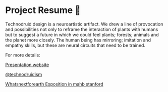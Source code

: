 # Project Resume :seedling:

Technodruid design is a neuroartistic artifact. We drew a line of provocation and possibilities not only to reframe the interaction of plants with humans but to suggest a future in which we could feel plants; forests; animals and the planet more closely. The human being has mirroring; imitation and empathy skills, but these are neural circuits that need to be trained.

For more details: 

[Presentation website](https://technodruidism.github.io/technodruid/)

[@technodruidism](https://www.instagram.com/technodruidism/)

[Whatsnextforearth Exposition in mahb stanford](https://www.whatsnextforearth.com/artists/willian-barela-costa/)
